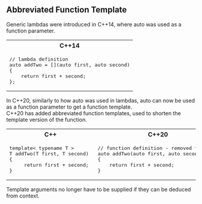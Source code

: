 Abbreviated Function Template
---

Generic lambdas were introduced in C\++14, where auto was used as a function parameter. 
<table>
<tr>
<th>
C++14
</th>

</tr>
<tr>

<td  valign="top">
<pre lang="cpp">
// lambda definition
auto addTwo = [](auto first, auto second)
{
    return first + second; 
};
</pre>
</td>
</tr>

</table>

In C\++20, similarly to how auto was used in lambdas, auto can now be used as a function parameter to get a function template. \
C++20 has added abbreviated function templates, used to shorten the template version of the function.

<table>
<tr>
<th>
C++
</th>
<th>
C++20
</th>
</tr>
<tr>
<td  valign="top">
<pre lang="cpp">
template< typename T >
T addTwo(T first, T second)
{
     return first + second; 
}
</pre>
</td>

<td  valign="top">
<pre lang="cpp">
// function definition - removed template
auto addTwo(auto first, auto second)
{
    return first + second;  
}
</pre>
</td>

</tr>
</table>

Template arguments no longer have to be supplied if they can be deduced from context.